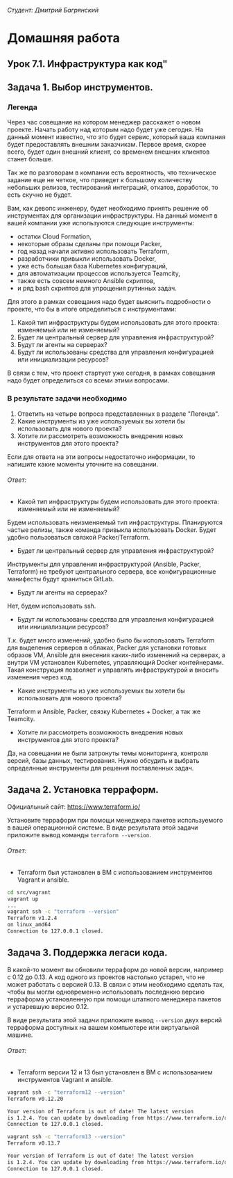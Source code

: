 *Студент: Дмитрий Багрянский*

# Домашняя работа

## Урок 7.1. Инфраструктура как код"

## Задача 1. Выбор инструментов.

### Легенда

Через час совещание на котором менеджер расскажет о новом проекте. Начать работу над которым надо
будет уже сегодня.
На данный момент известно, что это будет сервис, который ваша компания будет предоставлять внешним заказчикам.
Первое время, скорее всего, будет один внешний клиент, со временем внешних клиентов станет больше.

Так же по разговорам в компании есть вероятность, что техническое задание еще не четкое, что приведет к большому
количеству небольших релизов, тестирований интеграций, откатов, доработок, то есть скучно не будет.  

Вам, как девопс инженеру, будет необходимо принять решение об инструментах для организации инфраструктуры.
На данный момент в вашей компании уже используются следующие инструменты:
- остатки Сloud Formation,
- некоторые образы сделаны при помощи Packer,
- год назад начали активно использовать Terraform,
- разработчики привыкли использовать Docker,
- уже есть большая база Kubernetes конфигураций,
- для автоматизации процессов используется Teamcity,
- также есть совсем немного Ansible скриптов,
- и ряд bash скриптов для упрощения рутинных задач.  

Для этого в рамках совещания надо будет выяснить подробности о проекте, что бы в итоге определиться с инструментами:

1. Какой тип инфраструктуры будем использовать для этого проекта: изменяемый или не изменяемый?
1. Будет ли центральный сервер для управления инфраструктурой?
1. Будут ли агенты на серверах?
1. Будут ли использованы средства для управления конфигурацией или инициализации ресурсов?

В связи с тем, что проект стартует уже сегодня, в рамках совещания надо будет определиться со всеми этими вопросами.

### В результате задачи необходимо

1. Ответить на четыре вопроса представленных в разделе "Легенда".
1. Какие инструменты из уже используемых вы хотели бы использовать для нового проекта?
1. Хотите ли рассмотреть возможность внедрения новых инструментов для этого проекта?

Если для ответа на эти вопросы недостаточно информации, то напишите какие моменты уточните на совещании.

###### Ответ:

* Какой тип инфраструктуры будем использовать для этого проекта: изменяемый или не изменяемый?

Будем использовать неизменяемый тип инфраструктуры. Планируются частые релизы, также команда привыкла использовать Docker. Будет удобно пользоваться связкой Packer/Terraform.

* Будет ли центральный сервер для управления инфраструктурой?

Инструменты для управления инфраструктурой (Ansible, Packer, Terraform) не требуют центрального сервера, все конфигурационные манифесты будут храниться GitLab.

* Будут ли агенты на серверах?

Нет, будем использовать ssh.

* Будут ли использованы средства для управления конфигурацией или инициализации ресурсов?

Т.к. будет много изменений, удобно было бы использовать
Terraform для выделения серверов в облаках, Packer для установки готовых образов VM, Ansible для
внесения каких-либо изменений на серверах, а внутри VM установлен Kubernetes, управляющий Docker
контейнерами. Такая конструкция позволяет и управлять инфраструктурой и вносить изменения через код.

* Какие инструменты из уже используемых вы хотели бы использовать для нового проекта?

Terraform и Ansible, Packer, связку Kubernetes + Docker, а так же Teamcity.

* Хотите ли рассмотреть возможность внедрения новых инструментов для этого проекта?

Да, на совещании не были затронуты темы мониторинга, контроля версий, базы данных, тестирования. Нужно обсудить и выбрать определнные инструменты для решения поставленных задач.

## Задача 2. Установка терраформ.

Официальный сайт: https://www.terraform.io/

Установите терраформ при помощи менеджера пакетов используемого в вашей операционной системе.
В виде результата этой задачи приложите вывод команды `terraform --version`.

###### Ответ:

* Terraform был установлен в ВМ с использованием инструментов Vagrant и ansible.

```bash
cd src/vagrant
vagrant up
...
vagrant ssh -c "terraform --version"
Terraform v1.2.4
on linux_amd64
Connection to 127.0.0.1 closed.
```

## Задача 3. Поддержка легаси кода.

В какой-то момент вы обновили терраформ до новой версии, например с 0.12 до 0.13.
А код одного из проектов настолько устарел, что не может работать с версией 0.13.
В связи с этим необходимо сделать так, чтобы вы могли одновременно использовать последнюю версию терраформа установленную при помощи
штатного менеджера пакетов и устаревшую версию 0.12.

В виде результата этой задачи приложите вывод `--version` двух версий терраформа доступных на вашем компьютере
или виртуальной машине.

###### Ответ:

* Terraform версии 12 и 13 был установлен в ВМ с использованием инструментов Vagrant и ansible.

```bash
vagrant ssh -c "terraform12 --version"
Terraform v0.12.20

Your version of Terraform is out of date! The latest version
is 1.2.4. You can update by downloading from https://www.terraform.io/downloads.html
Connection to 127.0.0.1 closed.

vagrant ssh -c "terraform13 --version"
Terraform v0.13.7

Your version of Terraform is out of date! The latest version
is 1.2.4. You can update by downloading from https://www.terraform.io/downloads.html
Connection to 127.0.0.1 closed.
```
